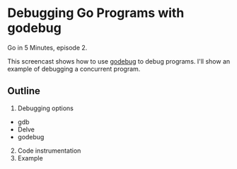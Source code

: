 # Debugging Go Programs with godebug

Go in 5 Minutes, episode 2.

This screencast shows how to use [godebug](https://github.com/mailgun/godebug) to debug
programs. I'll show an example of debugging a concurrent program.

## Outline

1. Debugging options
  - gdb
  - Delve
  - godebug
2. Code instrumentation
3. Example
